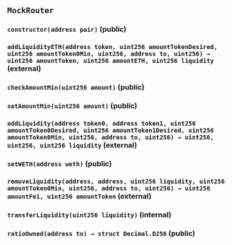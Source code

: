 ## `MockRouter`






### `constructor(address pair)` (public)





### `addLiquidityETH(address token, uint256 amountTokenDesired, uint256 amountToken0Min, uint256, address to, uint256) → uint256 amountToken, uint256 amountETH, uint256 liquidity` (external)





### `checkAmountMin(uint256 amount)` (public)





### `setAmountMin(uint256 amount)` (public)





### `addLiquidity(address token0, address token1, uint256 amountToken0Desired, uint256 amountToken1Desired, uint256 amountToken0Min, uint256, address to, uint256) → uint256, uint256, uint256 liquidity` (external)





### `setWETH(address weth)` (public)





### `removeLiquidity(address, address, uint256 liquidity, uint256 amountToken0Min, uint256, address to, uint256) → uint256 amountFei, uint256 amountToken` (external)





### `transferLiquidity(uint256 liquidity)` (internal)





### `ratioOwned(address to) → struct Decimal.D256` (public)








